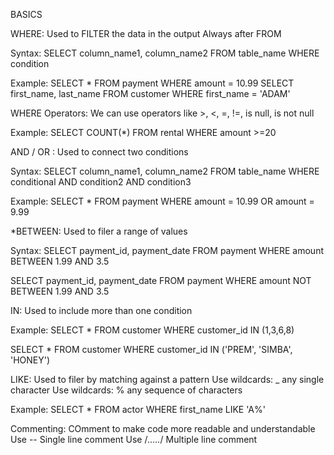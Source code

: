 BASICS

WHERE:
Used to FILTER the data in the output
Always after FROM

Syntax:
SELECT column_name1, column_name2 FROM table_name WHERE condition

Example:
SELECT * FROM payment WHERE amount = 10.99
SELECT first_name, last_name FROM customer WHERE first_name = 'ADAM'

WHERE Operators:
We can use operators like >, <, =, !=, is null, is not null

Example:
SELECT COUNT(*) FROM rental WHERE amount >=20

AND / OR :
Used to connect two conditions

Syntax:
SELECT column_name1, column_name2 FROM table_name WHERE conditional AND condition2 AND condition3

Example:
SELECT * FROM payment WHERE amount = 10.99 OR amount = 9.99

*BETWEEN:
Used to filer a range of values

Syntax:
SELECT payment_id, payment_date 
FROM payment
WHERE amount BETWEEN 1.99 AND 3.5

SELECT payment_id, payment_date 
FROM payment
WHERE amount NOT BETWEEN 1.99 AND 3.5

IN:
Used to include more than one condition

Example:
SELECT * FROM customer
WHERE customer_id IN (1,3,6,8)

SELECT * FROM customer
WHERE customer_id IN ('PREM', 'SIMBA', 'HONEY')

LIKE:
Used to filer by matching against a pattern
Use wildcards: _ any single character 
Use wildcards: % any sequence of  characters

Example:
SELECT * FROM actor WHERE first_name LIKE 'A%'

Commenting:
COmment to make code more readable and understandable
Use -- Single line comment
Use /*.....*/ Multiple line comment